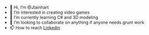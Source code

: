 - 👋 Hi, I’m @Jlainhart
- 👀 I’m interested in creating video games
- 🌱 I’m currently learning C# and 3D modeling
- 💞️ I’m looking to collaborate on anything if anyone needs grunt work
- 📫 How to reach <a href="https://www.linkedin.com/in/jedadiah-lainhart/">Linkedin</a>  

<!---
Jlainhart/Jlainhart is a ✨ special ✨ repository because its `README.md` (this file) appears on your GitHub profile.
You can click the Preview link to take a look at your changes.
--->
